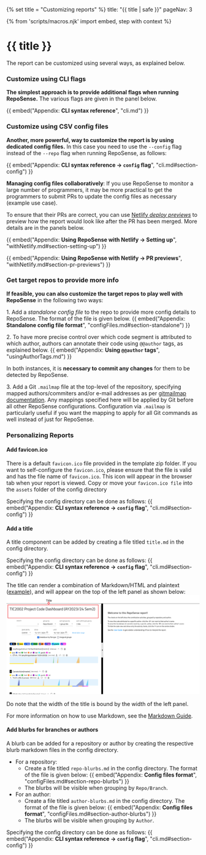 {% set title = "Customizing reports" %}
<frontmatter>
  title: "{{ title | safe }}"
  pageNav: 3
</frontmatter>

{% from 'scripts/macros.njk' import embed, step with context %}

<h1 class="display-4"><md>{{ title }}</md></h1>

<div class="lead">

The report can be customized using several ways, as explained below.
</div>

<!-- ------------------------------------------------------------------------------------------------------ -->

### Customize using CLI flags

**The simplest approach is to provide additional flags when running RepoSense.** The various flags are given in the panel below.

  {{ embed("Appendix: **CLI syntax reference**", "cli.md") }}

<!-- ------------------------------------------------------------------------------------------------------ -->

### Customize using CSV config files

**Another, more powerful, way to customize the report is by using dedicated config files.** In this case you need to use the `--config` flag instead of the `--repo` flag when running RepoSense, as follows:

  {{ embed("Appendix: **CLI syntax reference → `config` flag**", "cli.md#section-config") }}

<box type="tip" seamless>

**Managing config files collaboratively**: If you use RepoSense to monitor a large number of programmers, it may be more practical to get the programmers to submit PRs to update the config files as necessary (<tooltip content="a coder realizes some of her code is missing from the report because she used multiple Git usernames, and wants to add the additional usernames to the config file">example use case</tooltip>).

To ensure that their PRs are correct, you can use [Netlify _deploy previews_](https://www.netlify.com/blog/2016/07/20/introducing-deploy-previews-in-netlify/) to preview how the report would look like after the PR has been merged. More details are in the panels below.

  {{ embed("Appendix: **Using RepoSense with Netlify → Setting up**", "withNetlify.md#section-setting-up") }}

  {{ embed("Appendix: **Using RepoSense with Netlify → PR previews**", "withNetlify.md#section-pr-previews") }}

</box>

<!-- ------------------------------------------------------------------------------------------------------ -->

### Get target repos to provide more info
**If feasible, you can also customize the target repos to play well with RepoSense** in the following two ways:

1\. Add a _standalone config file_ to the repo to provide more config details to RepoSense. The format of the file is given below.
  {{ embed("Appendix: **Standalone config file format**", "configFiles.md#section-standalone") }}

2\. To have more precise control over which code segment is attributed to which author, authors can annotate their code using `@@author` tags, as explained below.
  {{ embed("Appendix: **Using `@@author` tags**", "usingAuthorTags.md") }}

<box type="info" seamless>

In both instances, it is **necessary to commit any changes** for them to be detected by RepoSense.

</box>

3\. Add a Git `.mailmap` file at the top-level of the repository, specifying mapped authors/commiters and/or e-mail addresses as per [gitmailmap documentation](https://git-scm.com/docs/gitmailmap). Any mappings specified here will be applied by Git before all other RepoSense configurations. Configuration via `.mailmap` is particularly useful if you want the mapping to apply for all Git commands as well instead of just for RepoSense.

<!-- ------------------------------------------------------------------------------------------------------ -->

### Personalizing Reports

#### Add favicon.ico
There is a default `favicon.ico` file provided in the template zip folder. If you want to self-configure the `favicon.ico`, please ensure that the file is valid and has the file name of `favicon.ico`. This icon will appear in the browser tab when your report is viewed. Copy or move your `favicon.ico file` into the `assets` folder of the config directory 

Specifying the config directory can be done as follows:
{{ embed("Appendix: **CLI syntax reference → `config` flag**", "cli.md#section-config") }}

#### Add a title
A title component can be added by creating a file titled `title.md` in the config directory.

Specifying the config directory can be done as follows:
{{ embed("Appendix: **CLI syntax reference → `config` flag**", "cli.md#section-config") }}

The title can render a combination of Markdown/HTML and plaintext ([example](https://github.com/reposense/RepoSense/blob/master/docs/ug/title.md)), and will appear on the top of the left panel as shown below:
![Title Component Example](../images/title-example.png)

Do note that the width of the title is bound by the width of the left panel.

For more information on how to use Markdown, see the [Markdown Guide](https://www.markdownguide.org/).

#### Add blurbs for branches or authors
A blurb can be added for a repository or author by creating the respective blurb markdown files in the config directory.
- For a repository:
  - Create a file titled `repo-blurbs.md` in the config directory. The format of the file is given below:
    {{ embed("Appendix: **Config files format**", "configFiles.md#section-repo-blurbs") }}
  - The blurbs will be visible when grouping by `Repo/Branch`.
- For an author:
  - Create a file titled `author-blurbs.md` in the config directory. The format of the file is given below:
    {{ embed("Appendix: **Config files format**", "configFiles.md#section-author-blurbs") }}
  - The blurbs will be visible when grouping by `Author`.

Specifying the config directory can be done as follows:
{{ embed("Appendix: **CLI syntax reference → `config` flag**", "cli.md#section-config") }}
